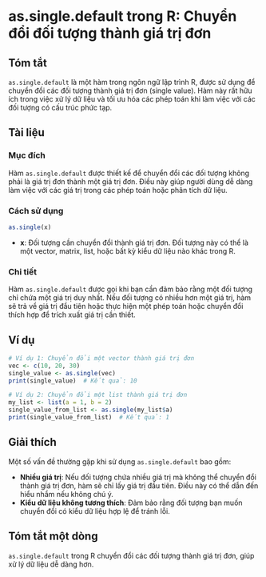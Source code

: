 <!--
Meta Description: # as.single.default trong R: Chuyển đổi đối tượng thành giá trị đơn ## Tóm tắt `as.single.default` là một hàm trong ngôn ngữ lập trình R, được sử dụng...
Meta Keywords: giá, trị, đối, tượng, một
-->

# as.single.default trong R: Chuyển đổi đối tượng thành giá trị đơn

## Tóm tắt
`as.single.default` là một hàm trong ngôn ngữ lập trình R, được sử dụng để chuyển đổi các đối tượng thành giá trị đơn (single value). Hàm này rất hữu ích trong việc xử lý dữ liệu và tối ưu hóa các phép toán khi làm việc với các đối tượng có cấu trúc phức tạp.

## Tài liệu

### Mục đích
Hàm `as.single.default` được thiết kế để chuyển đổi các đối tượng không phải là giá trị đơn thành một giá trị đơn. Điều này giúp người dùng dễ dàng làm việc với các giá trị trong các phép toán hoặc phân tích dữ liệu.

### Cách sử dụng
```R
as.single(x)
```

- **x**: Đối tượng cần chuyển đổi thành giá trị đơn. Đối tượng này có thể là một vector, matrix, list, hoặc bất kỳ kiểu dữ liệu nào khác trong R.

### Chi tiết
Hàm `as.single.default` được gọi khi bạn cần đảm bảo rằng một đối tượng chỉ chứa một giá trị duy nhất. Nếu đối tượng có nhiều hơn một giá trị, hàm sẽ trả về giá trị đầu tiên hoặc thực hiện một phép toán hoặc chuyển đổi thích hợp để trích xuất giá trị cần thiết.

## Ví dụ

```R
# Ví dụ 1: Chuyển đổi một vector thành giá trị đơn
vec <- c(10, 20, 30)
single_value <- as.single(vec)
print(single_value)  # Kết quả: 10

# Ví dụ 2: Chuyển đổi một list thành giá trị đơn
my_list <- list(a = 1, b = 2)
single_value_from_list <- as.single(my_list$a)
print(single_value_from_list)  # Kết quả: 1
```

## Giải thích
Một số vấn đề thường gặp khi sử dụng `as.single.default` bao gồm:

- **Nhiều giá trị**: Nếu đối tượng chứa nhiều giá trị mà không thể chuyển đổi thành giá trị đơn, hàm sẽ chỉ lấy giá trị đầu tiên. Điều này có thể dẫn đến hiểu nhầm nếu không chú ý.
- **Kiểu dữ liệu không tương thích**: Đảm bảo rằng đối tượng bạn muốn chuyển đổi có kiểu dữ liệu hợp lệ để tránh lỗi.

## Tóm tắt một dòng
`as.single.default` trong R chuyển đổi các đối tượng thành giá trị đơn, giúp xử lý dữ liệu dễ dàng hơn.